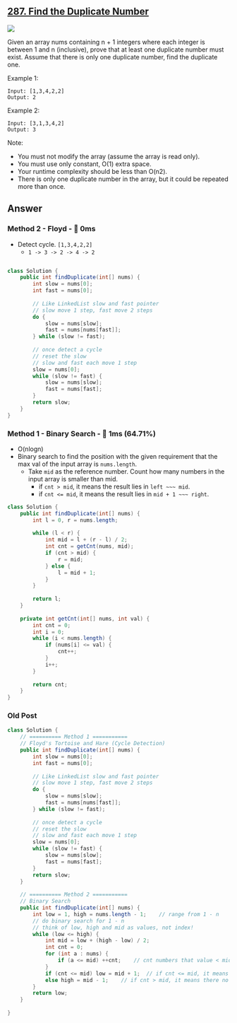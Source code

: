 ## [287. Find the Duplicate Number](https://leetcode.com/problems/find-the-duplicate-number/)

![](https://github.com/weltond/DataStructure/blob/master/medium.PNG)

Given an array nums containing n + 1 integers where each integer is between 1 and n (inclusive), prove that at least one duplicate number must exist. Assume that there is only one duplicate number, find the duplicate one.

Example 1:

```
Input: [1,3,4,2,2]
Output: 2
```

Example 2:

```
Input: [3,1,3,4,2]
Output: 3
```

Note:

- You must not modify the array (assume the array is read only).
- You must use only constant, O(1) extra space.
- Your runtime complexity should be less than O(n2).
- There is only one duplicate number in the array, but it could be repeated more than once.

## Answer
### Method 2 - Floyd - :rocket: 0ms 

- Detect cycle. `[1,3,4,2,2]`
  - `1 -> 3 -> 2 -> 4 -> 2`

```java

class Solution {
    public int findDuplicate(int[] nums) {
        int slow = nums[0];
        int fast = nums[0];
        
        // Like LinkedList slow and fast pointer
        // slow move 1 step, fast move 2 steps
        do {
            slow = nums[slow];
            fast = nums[nums[fast]];
        } while (slow != fast);
        
        // once detect a cycle
        // reset the slow
        // slow and fast each move 1 step
        slow = nums[0];
        while (slow != fast) {
            slow = nums[slow];
            fast = nums[fast];
        }
        return slow;
    }
}
```

### Method 1 - Binary Search - :rabbit: 1ms (64.71%)

- O(nlogn)
- Binary search to find the position with the given requirement that the max val of the input array is `nums.length`.
  - Take `mid` as the reference number. Count how many numbers in the input array is smaller than mid.
    - if `cnt > mid`, it means the result lies in `left ~~~ mid`.
    - if `cnt <= mid`, it means the result lies in `mid + 1 ~~~ right`.

```java
class Solution {
    public int findDuplicate(int[] nums) {
        int l = 0, r = nums.length;
        
        while (l < r) {
            int mid = l + (r - l) / 2;
            int cnt = getCnt(nums, mid);
            if (cnt > mid) {
                r = mid;
            } else {
                l = mid + 1;
            }
        }
        
        return l;
    }
    
    private int getCnt(int[] nums, int val) {
        int cnt = 0;
        int i = 0;
        while (i < nums.length) {
            if (nums[i] <= val) {
                cnt++;
            }
            i++;
        }
        
        return cnt;
    }
}

```
### Old Post

```java
class Solution {
	// ========== Method 1 ===========
    // Floyd's Tortoise and Hare (Cycle Detection)
    public int findDuplicate(int[] nums) {
        int slow = nums[0];
        int fast = nums[0];
        
        // Like LinkedList slow and fast pointer
        // slow move 1 step, fast move 2 steps
        do {
            slow = nums[slow];
            fast = nums[nums[fast]];
        } while (slow != fast);
        
        // once detect a cycle
        // reset the slow
        // slow and fast each move 1 step
        slow = nums[0];
        while (slow != fast) {
            slow = nums[slow];
            fast = nums[fast];
        }
        return slow;
    }
	
	// ========== Method 2 ===========
	// Binary Search
	public int findDuplicate(int[] nums) {
        int low = 1, high = nums.length - 1;    // range from 1 - n
        // do binary search for 1 - n
        // think of low, high and mid as values, not index!
        while (low <= high) {
            int mid = low + (high - low) / 2;
            int cnt = 0;
            for (int a : nums) {
                if (a <= mid) ++cnt;    // cnt numbers that value < mid
            }
            if (cnt <= mid) low = mid + 1;  // if cnt <= mid, it means there is no duplicate on mid's left side
            else high = mid - 1;    // if cnt > mid, it means there no duplicate value on mid's right side
        }
        return low;
    }
	
}
```

